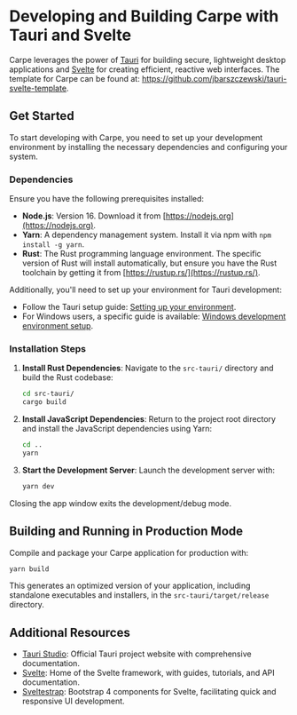 # Developing and Building Carpe with Tauri and Svelte

Carpe leverages the power of [Tauri](https://tauri.app/) for building secure, lightweight desktop applications and [Svelte](https://svelte.dev) for creating efficient, reactive web interfaces. The template for Carpe can be found at: https://github.com/jbarszczewski/tauri-svelte-template.

## Get Started

To start developing with Carpe, you need to set up your development environment by installing the necessary dependencies and configuring your system.

### Dependencies

Ensure you have the following prerequisites installed:

- **Node.js**: Version 16. Download it from [https://nodejs.org](https://nodejs.org).
- **Yarn**: A dependency management system. Install it via npm with `npm install -g yarn`.
- **Rust**: The Rust programming language environment. The specific version of Rust will install automatically, but ensure you have the Rust toolchain by getting it from [https://rustup.rs/](https://rustup.rs/).

Additionally, you'll need to set up your environment for Tauri development:

- Follow the Tauri setup guide: [Setting up your environment](https://tauri.app/v1/guides/).
- For Windows users, a specific guide is available: [Windows development environment setup](./windows-dev-setup.md).

### Installation Steps

1. **Install Rust Dependencies**: Navigate to the `src-tauri/` directory and build the Rust codebase:

   ```bash
   cd src-tauri/
   cargo build
   ```

2. **Install JavaScript Dependencies**: Return to the project root directory and install the JavaScript dependencies using Yarn:

   ```bash
   cd ..
   yarn
   ```

3. **Start the Development Server**: Launch the development server with:

   ```bash
   yarn dev
   ```

Closing the app window exits the development/debug mode.

## Building and Running in Production Mode

Compile and package your Carpe application for production with:

```bash
yarn build
```

This generates an optimized version of your application, including standalone executables and installers, in the `src-tauri/target/release` directory.

## Additional Resources

- [Tauri Studio](https://tauri.app/): Official Tauri project website with comprehensive documentation.
- [Svelte](https://svelte.dev): Home of the Svelte framework, with guides, tutorials, and API documentation.
- [Sveltestrap](https://sveltestrap.js.org): Bootstrap 4 components for Svelte, facilitating quick and responsive UI development.
